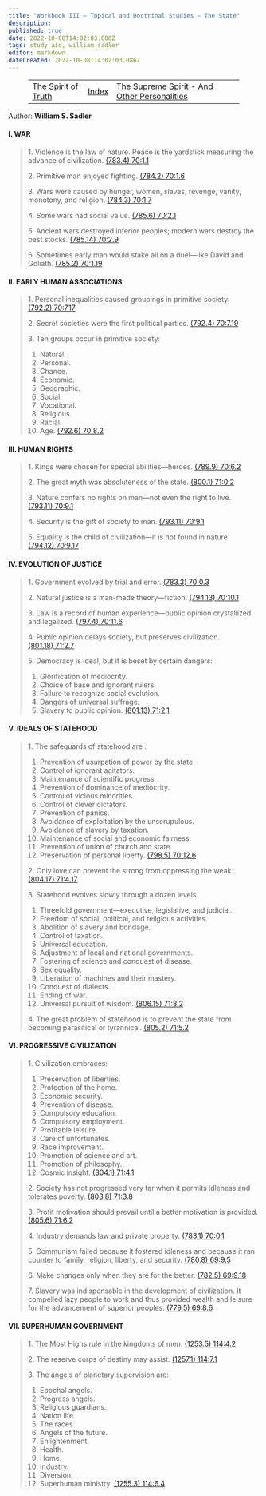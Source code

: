 ```yaml
---
title: "Workbook III — Topical and Doctrinal Studies — The State"
description: 
published: true
date: 2022-10-08T14:02:03.086Z
tags: study aid, william sadler
editor: markdown
dateCreated: 2022-10-08T14:02:03.086Z
---
```


<figure class="table chapter-navigator">
	<table>
		<tbody>
		<tr>
			<td><a href="/en/William_S_Sadler/Workbook_3_Topical_and_Doctrinal_Studies/The_Spirit_of_Truth">The Spirit of Truth</a></td>
			<td><a href="/en/William_S_Sadler/Workbook_3_Topical_and_Doctrinal_Studies/Index">Index</a></td>
			<td><a href="/en/William_S_Sadler/Workbook_3_Topical_and_Doctrinal_Studies/The_Supreme_Spirit_And_Other">The Supreme Spirit - And Other Personalities</a></td>
		</tr>
		</tbody>
	</table>
</figure>

Author: **William S. Sadler**

#### I. WAR

> 1\. Violence is the law of nature. Peace is the yardstick measuring the advance of civilization. [(783.4) 70:1.1](https://www.urantia.org/urantia-book-standardized/paper-70-evolution-human-government#U70_1_1)
> 
> 2\. Primitive man enjoyed fighting. [(784.2) 70:1.6](https://www.urantia.org/urantia-book-standardized/paper-70-evolution-human-government#U70_1_6)
> 
> 3\. Wars were caused by hunger, women, slaves, revenge, vanity, monotony, and religion. [(784.3) 70:1.7](https://www.urantia.org/urantia-book-standardized/paper-70-evolution-human-government#U70_1_7)
> 
> 4\. Some wars had social value. [(785.6) 70:2.1](https://www.urantia.org/urantia-book-standardized/paper-70-evolution-human-government#U70_2_1)
> 
> 5\. Ancient wars destroyed inferior peoples; modern wars destroy the best stocks. [(785.14) 70:2.9](https://www.urantia.org/urantia-book-standardized/paper-70-evolution-human-government#U70_2_9)
> 
> 6\. Sometimes early man would stake all on a duel—like David and Goliath. [(785.2) 70:1.19](https://www.urantia.org/urantia-book-standardized/paper-70-evolution-human-government#U70_1_19)

#### II. EARLY HUMAN ASSOCIATIONS

> 1\. Personal inequalities caused groupings in primitive society. [(792.2) 70:7.17](https://www.urantia.org/urantia-book-standardized/paper-70-evolution-human-government#U70_7_17)
> 
> 2\. Secret societies were the first political parties. [(792.4) 70:7.19](https://www.urantia.org/urantia-book-standardized/paper-70-evolution-human-government#U70_7_19)
> 
> 3\. Ten groups occur in primitive society:
> 
> 1. Natural.
> 2. Personal.
> 3. Chance.
> 4. Economic.
> 5. Geographic.
> 6. Social.
> 7. Vocational.
> 8. Religious.
> 9. Racial.
> 10. Age. [(792.6) 70:8.2](https://www.urantia.org/urantia-book-standardized/paper-70-evolution-human-government#U70_8_2)

#### III. HUMAN RIGHTS

> 1\. Kings were chosen for special abilities—heroes. [(789.9) 70:6.2](https://www.urantia.org/urantia-book-standardized/paper-70-evolution-human-government#U70_6_2)
> 
> 2\. The great myth was absoluteness of the state. [(800.1) 71:0.2](https://www.urantia.org/urantia-book-standardized/paper-71-development-state#U71_0_2)
> 
> 3\. Nature confers no rights on man—not even the right to live. [(793.11) 70:9.1](https://www.urantia.org/urantia-book-standardized/paper-70-evolution-human-government#U70_9_1)
> 
> 4\. Security is the gift of society to man. [(793.11) 70:9.1](https://www.urantia.org/urantia-book-standardized/paper-70-evolution-human-government#U70_9_1)
> 
> 5\. Equality is the child of civilization—it is not found in nature. [(794.12) 70:9.17](https://www.urantia.org/urantia-book-standardized/paper-70-evolution-human-government#U70_9_17)

#### IV. EVOLUTION OF JUSTICE

> 1\. Government evolved by trial and error. [(783.3) 70:0.3](https://www.urantia.org/urantia-book-standardized/paper-70-evolution-human-government#U70_0_3)
> 
> 2\. Natural justice is a man-made theory—fiction. [(794.13) 70:10.1](https://www.urantia.org/urantia-book-standardized/paper-70-evolution-human-government#U70_10_1)
> 
> 3\. Law is a record of human experience—public opinion crystallized and legalized. [(797.4) 70:11.6](https://www.urantia.org/urantia-book-standardized/paper-70-evolution-human-government#U70_11_6)
> 
> 4\. Public opinion delays society, but preserves civilization. [(801.18) 71:2.7](https://www.urantia.org/urantia-book-standardized/paper-71-development-state#U71_2_7)
> 
> 5\. Democracy is ideal, but it is beset by certain dangers:
> 
> 1. Glorification of mediocrity.
> 2. Choice of base and ignorant rulers.
> 3. Failure to recognize social evolution.
> 4. Dangers of universal suffrage.
> 5. Slavery to public opinion. [(801.13) 71:2.1](https://www.urantia.org/urantia-book-standardized/paper-71-development-state#U71_2_1)

#### V. IDEALS OF STATEHOOD

> 1\. The safeguards of statehood are :
> 
> 1. Prevention of usurpation of power by the state.
> 2. Control of ignorant agitators.
> 3. Maintenance of scientific progress.
> 4. Prevention of dominance of mediocrity.
> 5. Control of vicious minorities.
> 6. Control of clever dictators.
> 7. Prevention of panics.
> 8. Avoidance of exploitation by the unscrupulous.
> 9. Avoidance of slavery by taxation.
> 10. Maintenance of social and economic fairness.
> 11. Prevention of union of church and state.
> 12. Preservation of personal liberty. [(798.5) 70:12.6](https://www.urantia.org/urantia-book-standardized/paper-70-evolution-human-government#U70_12_6)
> 
> 2\. Only love can prevent the strong from oppressing the weak. [(804.17) 71:4.17](https://www.urantia.org/urantia-book-standardized/paper-71-development-state#U71_4_17)
> 
> 3\. Statehood evolves slowly through a dozen levels.
> 
> 1. Threefold government—executive, legislative, and judicial.
> 2. Freedom of social, political, and religious activities.
> 3. Abolition of slavery and bondage.
> 4. Control of taxation.
> 5. Universal education.
> 6. Adjustment of local and national governments.
> 7. Fostering of science and conquest of disease.
> 8. Sex equality.
> 9. Liberation of machines and their mastery.
> 10. Conquest of dialects.
> 11. Ending of war.
> 12. Universal pursuit of wisdom. [(806.15) 71:8.2](https://www.urantia.org/urantia-book-standardized/paper-71-development-state#U71_8_2)
> 
> 4\. The great problem of statehood is to prevent the state from becoming parasitical or tyrannical. [(805.2) 71:5.2](https://www.urantia.org/urantia-book-standardized/paper-71-development-state#U71_5_2)

#### VI. PROGRESSIVE CIVILIZATION

> 1\. Civilization embraces:
> 
> 1. Preservation of liberties.
> 2. Protection of the home.
> 3. Economic security.
> 4. Prevention of disease.
> 5. Compulsory education.
> 6. Compulsory employment.
> 7. Profitable leisure.
> 8. Care of unfortunates.
> 9. Race improvement.
> 10. Promotion of science and art.
> 11. Promotion of philosophy.
> 12. Cosmic insight. [(804.1) 71:4.1](https://www.urantia.org/urantia-book-standardized/paper-71-development-state#U71_4_1)
> 
> 2\. Society has not progressed very far when it permits idleness and tolerates poverty. [(803.8) 71:3.8](https://www.urantia.org/urantia-book-standardized/paper-71-development-state#U71_3_8)
> 
> 3\. Profit motivation should prevail until a better motivation is provided. [(805.6) 71:6.2](https://www.urantia.org/urantia-book-standardized/paper-71-development-state#U71_6_2)
> 
> 4\. Industry demands law and private property. [(783.1) 70:0.1](https://www.urantia.org/urantia-book-standardized/paper-70-evolution-human-government#U70_0_1)
> 
> 5\. Communism failed because it fostered idleness and because it ran counter to family, religion, liberty, and security. [(780.8) 69:9.5](https://www.urantia.org/urantia-book-standardized/paper-69-primitive-human-institutions#U69_9_5)
> 
> 6\. Make changes only when they are for the better. [(782.5) 69:9.18](https://www.urantia.org/urantia-book-standardized/paper-69-primitive-human-institutions#U69_9_18)
> 
> 7\. Slavery was indispensable in the development of civilization. It compelled lazy people to work and thus provided wealth and leisure for the advancement of superior peoples. [(779.5) 69:8.6](https://www.urantia.org/urantia-book-standardized/paper-69-primitive-human-institutions#U69_8_6)

#### VII. SUPERHUMAN GOVERNMENT

> 1\. The Most Highs rule in the kingdoms of men. [(1253.5) 114:4.2](https://www.urantia.org/urantia-book-standardized/paper-114-seraphic-planetary-government#U114_4_2)
> 
> 2\. The reserve corps of destiny may assist. [(1257.1) 114:7.1](https://www.urantia.org/urantia-book-standardized/paper-114-seraphic-planetary-government#U114_7_1)
> 
> 3\. The angels of planetary supervision are:
> 
> 1. Epochal angels.
> 2. Progress angels.
> 3. Religious guardians.
> 4. Nation life.
> 5. The races.
> 6. Angels of the future.
> 7. Enlightenment.
> 8. Health.
> 9. Home.
> 10. Industry.
> 11. Diversion.
> 12. Superhuman ministry. [(1255.3) 114:6.4](https://www.urantia.org/urantia-book-standardized/paper-114-seraphic-planetary-government#U114_6_4)